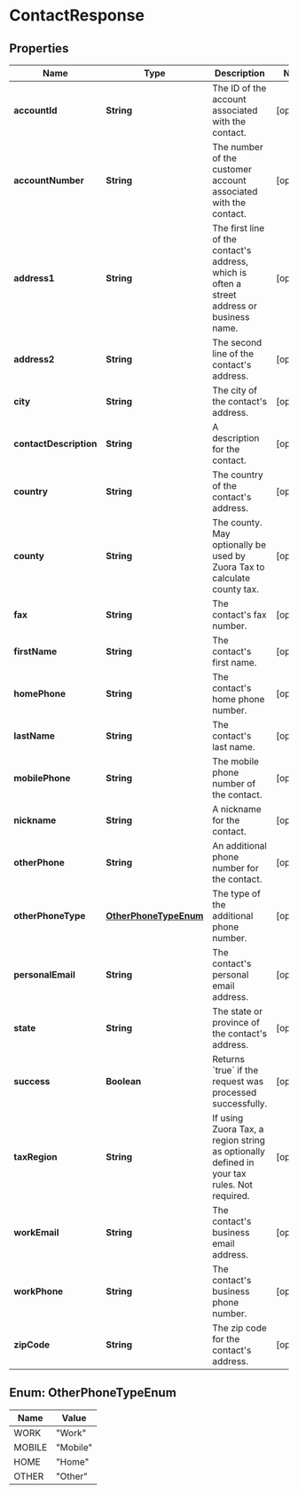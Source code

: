 

# ContactResponse


## Properties

| Name | Type | Description | Notes |
|------------ | ------------- | ------------- | -------------|
|**accountId** | **String** | The ID of the account associated with the contact.  |  [optional] |
|**accountNumber** | **String** | The number of the customer account associated with the contact.  |  [optional] |
|**address1** | **String** | The first line of the contact&#39;s address, which is often a street address or business name.  |  [optional] |
|**address2** | **String** | The second line of the contact&#39;s address.  |  [optional] |
|**city** | **String** | The city of the contact&#39;s address.  |  [optional] |
|**contactDescription** | **String** | A description for the contact.  |  [optional] |
|**country** | **String** | The country of the contact&#39;s address.  |  [optional] |
|**county** | **String** | The county. May optionally be used by Zuora Tax to calculate county tax.  |  [optional] |
|**fax** | **String** | The contact&#39;s fax number.   |  [optional] |
|**firstName** | **String** | The contact&#39;s first name.  |  [optional] |
|**homePhone** | **String** | The contact&#39;s home phone number.  |  [optional] |
|**lastName** | **String** | The contact&#39;s last name.  |  [optional] |
|**mobilePhone** | **String** | The mobile phone number of the contact.  |  [optional] |
|**nickname** | **String** | A nickname for the contact.  |  [optional] |
|**otherPhone** | **String** | An additional phone number for the contact.  |  [optional] |
|**otherPhoneType** | [**OtherPhoneTypeEnum**](#OtherPhoneTypeEnum) | The type of the additional phone number.  |  [optional] |
|**personalEmail** | **String** | The contact&#39;s personal email address.  |  [optional] |
|**state** | **String** | The state or province of the contact&#39;s address.  |  [optional] |
|**success** | **Boolean** | Returns &#x60;true&#x60; if the request was processed successfully.  |  [optional] |
|**taxRegion** | **String** | If using Zuora Tax, a region string as optionally defined in your tax rules. Not required.  |  [optional] |
|**workEmail** | **String** | The contact&#39;s business email address.  |  [optional] |
|**workPhone** | **String** | The contact&#39;s business phone number.  |  [optional] |
|**zipCode** | **String** | The zip code for the contact&#39;s address.  |  [optional] |



## Enum: OtherPhoneTypeEnum

| Name | Value |
|---- | -----|
| WORK | &quot;Work&quot; |
| MOBILE | &quot;Mobile&quot; |
| HOME | &quot;Home&quot; |
| OTHER | &quot;Other&quot; |



